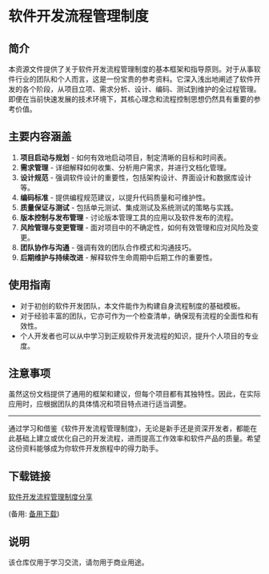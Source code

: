 # 软件开发流程管理制度

## 简介

本资源文件提供了关于软件开发流程管理制度的基本框架和指导原则。对于从事软件行业的团队和个人而言，这是一份宝贵的参考资料。它深入浅出地阐述了软件开发的各个阶段，从项目立项、需求分析、设计、编码、测试到维护的全过程管理。即便在当前快速发展的技术环境下，其核心理念和流程控制思想仍然具有重要的参考价值。

## 主要内容涵盖

1. **项目启动与规划** - 如何有效地启动项目，制定清晰的目标和时间表。
2. **需求管理** - 详细解释如何收集、分析用户需求，并进行文档化管理。
3. **设计规范** - 强调软件设计的重要性，包括架构设计、界面设计和数据库设计等。
4. **编码标准** - 提供编程规范建议，以提升代码质量和可维护性。
5. **质量保证与测试** - 包括单元测试、集成测试及系统测试的策略与实践。
6. **版本控制与发布管理** - 讨论版本管理工具的应用以及软件发布的流程。
7. **风险管理与变更管理** - 面对项目中的不确定性，如何有效管理和应对风险及变更。
8. **团队协作与沟通** - 强调有效的团队合作模式和沟通技巧。
9. **后期维护与持续改进** - 解释软件生命周期中后期工作的重要性。

## 使用指南

- 对于初创的软件开发团队，本文件能作为构建自身流程制度的基础模板。
- 对于经验丰富的团队，它亦可作为一个检查清单，确保现有流程的全面性和有效性。
- 个人开发者也可以从中学习到正规软件开发流程的知识，提升个人项目的专业度。

## 注意事项

虽然这份文档提供了通用的框架和建议，但每个项目都有其独特性。因此，在实际应用时，应根据团队的具体情况和项目特点进行适当调整。

---

通过学习和借鉴《软件开发流程管理制度》，无论是新手还是资深开发者，都能在此基础上建立或优化自己的开发流程，进而提高工作效率和软件产品的质量。希望这份资料能够成为你软件开发旅程中的得力助手。

## 下载链接
[软件开发流程管理制度分享](https://pan.quark.cn/s/a12aa839e507) 

(备用: [备用下载](https://pan.baidu.com/s/1CkkWEZ-dBruDhMB06Iiqig?pwd=1234))

## 说明

该仓库仅用于学习交流，请勿用于商业用途。
